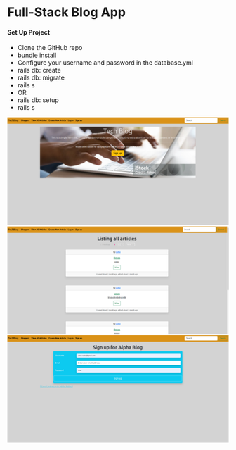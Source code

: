 
<h1>Full-Stack Blog App</h1>
<h4>Set Up Project</h4>

- Clone the GitHub repo
- bundle install
- Configure your username and password in the database.yml
- rails db: create
- rails db: migrate
- rails s
- OR
- rails db: setup
- rails s

 ![GitHub Logo](https://github.com/akhror-valiev/full-stack-alpha-blog/blob/main/Screenshot%20from%202024-01-16%2017-22-34.png)
 ![GitHub Logo](https://github.com/akhror-valiev/full-stack-alpha-blog/blob/main/Screenshot%20from%202024-01-16%2017-22-52.png)
 ![GitHub Logo](https://github.com/akhror-valiev/full-stack-alpha-blog/blob/main/Screenshot%20from%202024-01-16%2017-23-03.png)

